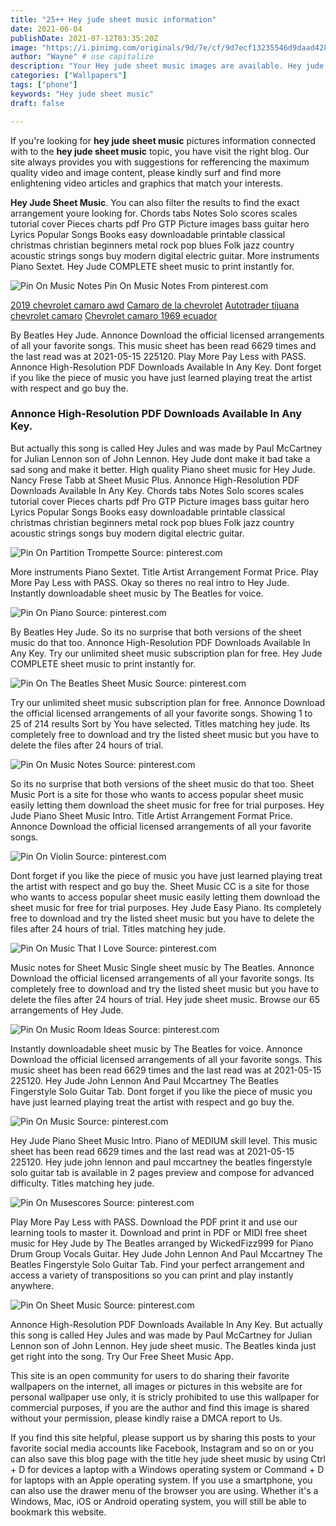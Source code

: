 ```yaml
---
title: "25++ Hey jude sheet music information"
date: 2021-06-04
publishDate: 2021-07-12T03:35:20Z
image: "https://i.pinimg.com/originals/9d/7e/cf/9d7ecf13235546d9daad42859e1001f7.png"
author: "Wayne" # use capitalize
description: "Your Hey jude sheet music images are available. Hey jude sheet music are a topic that is being searched for and liked by netizens today. You can Download the Hey jude sheet music files here. Find and Download all free photos."
categories: ["Wallpapers"]
tags: ["phone"]
keywords: "Hey jude sheet music"
draft: false

---
```


If you're looking for **hey jude sheet music** pictures information connected with to the **hey jude sheet music** topic, you have visit the right  blog.  Our site always  provides you with  suggestions  for refferencing  the maximum  quality video and image  content, please kindly surf and find more enlightening video articles and graphics  that match your interests.

**Hey Jude Sheet Music**. You can also filter the results to find the exact arrangement youre looking for. Chords tabs Notes Solo scores scales tutorial cover Pieces charts pdf Pro GTP Picture images bass guitar hero Lyrics Popular Songs Books easy downloadable printable classical christmas christian beginners metal rock pop blues Folk jazz country acoustic strings songs buy modern digital electric guitar. More instruments Piano Sextet. Hey Jude COMPLETE sheet music to print instantly for.

![Pin On Music Notes](https://i.pinimg.com/originals/8c/d8/3a/8cd83a4978bce6a74d9952bc80fc5527.png "Pin On Music Notes")
Pin On Music Notes From pinterest.com

[2019 chevrolet camaro awd](/2019-chevrolet-camaro-awd/)
[Camaro de la chevrolet](/camaro-de-la-chevrolet/)
[Autotrader tijuana chevrolet camaro](/autotrader-tijuana-chevrolet-camaro/)
[Chevrolet camaro 1969 ecuador](/chevrolet-camaro-1969-ecuador/)

By Beatles Hey Jude. Annonce Download the official licensed arrangements of all your favorite songs. This music sheet has been read 6629 times and the last read was at 2021-05-15 225120. Play More Pay Less with PASS. Annonce High-Resolution PDF Downloads Available In Any Key. Dont forget if you like the piece of music you have just learned playing treat the artist with respect and go buy the.

### Annonce High-Resolution PDF Downloads Available In Any Key.

But actually this song is called Hey Jules and was made by Paul McCartney for Julian Lennon son of John Lennon. Hey Jude dont make it bad take a sad song and make it better. High quality Piano sheet music for Hey Jude. Nancy Frese Tabb at Sheet Music Plus. Annonce High-Resolution PDF Downloads Available In Any Key. Chords tabs Notes Solo scores scales tutorial cover Pieces charts pdf Pro GTP Picture images bass guitar hero Lyrics Popular Songs Books easy downloadable printable classical christmas christian beginners metal rock pop blues Folk jazz country acoustic strings songs buy modern digital electric guitar.


![Pin On Partition Trompette](https://i.pinimg.com/originals/5b/01/51/5b015192691cac2b8721dcff4f6c6b57.jpg "Pin On Partition Trompette")
Source: pinterest.com

More instruments Piano Sextet. Title Artist Arrangement Format Price. Play More Pay Less with PASS. Okay so theres no real intro to Hey Jude. Instantly downloadable sheet music by The Beatles for voice.

![Pin On Piano](https://i.pinimg.com/originals/2f/17/f8/2f17f8566b5479fad1c6f0c72aaaded2.png "Pin On Piano")
Source: pinterest.com

By Beatles Hey Jude. So its no surprise that both versions of the sheet music do that too. Annonce High-Resolution PDF Downloads Available In Any Key. Try our unlimited sheet music subscription plan for free. Hey Jude COMPLETE sheet music to print instantly for.

![Pin On The Beatles Sheet Music](https://i.pinimg.com/originals/a1/b2/05/a1b205005907937fc94b1682e5584f1d.png "Pin On The Beatles Sheet Music")
Source: pinterest.com

Try our unlimited sheet music subscription plan for free. Annonce Download the official licensed arrangements of all your favorite songs. Showing 1 to 25 of 214 results Sort by You have selected. Titles matching hey jude. Its completely free to download and try the listed sheet music but you have to delete the files after 24 hours of trial.

![Pin On Music Notes](https://i.pinimg.com/originals/8c/d8/3a/8cd83a4978bce6a74d9952bc80fc5527.png "Pin On Music Notes")
Source: pinterest.com

So its no surprise that both versions of the sheet music do that too. Sheet Music Port is a site for those who wants to access popular sheet music easily letting them download the sheet music for free for trial purposes. Hey Jude Piano Sheet Music Intro. Title Artist Arrangement Format Price. Annonce Download the official licensed arrangements of all your favorite songs.

![Pin On Violin](https://i.pinimg.com/originals/08/c3/e7/08c3e74b2bf66c309f033c4e86184b2e.gif "Pin On Violin")
Source: pinterest.com

Dont forget if you like the piece of music you have just learned playing treat the artist with respect and go buy the. Sheet Music CC is a site for those who wants to access popular sheet music easily letting them download the sheet music for free for trial purposes. Hey Jude Easy Piano. Its completely free to download and try the listed sheet music but you have to delete the files after 24 hours of trial. Titles matching hey jude.

![Pin On Music That I Love](https://i.pinimg.com/originals/52/a2/6a/52a26a76b6849d9a4f55cc6f27978e5e.jpg "Pin On Music That I Love")
Source: pinterest.com

Music notes for Sheet Music Single sheet music by The Beatles. Annonce Download the official licensed arrangements of all your favorite songs. Its completely free to download and try the listed sheet music but you have to delete the files after 24 hours of trial. Hey jude sheet music. Browse our 65 arrangements of Hey Jude.

![Pin On Music Room Ideas](https://i.pinimg.com/originals/c6/2a/57/c62a57fcd37a43a23d3b5bcd8a1dbf80.gif "Pin On Music Room Ideas")
Source: pinterest.com

Instantly downloadable sheet music by The Beatles for voice. Annonce Download the official licensed arrangements of all your favorite songs. This music sheet has been read 6629 times and the last read was at 2021-05-15 225120. Hey Jude John Lennon And Paul Mccartney The Beatles Fingerstyle Solo Guitar Tab. Dont forget if you like the piece of music you have just learned playing treat the artist with respect and go buy the.

![Pin On Music](https://i.pinimg.com/originals/6b/e5/c3/6be5c34f484ca9bf03d70a341a3dc73c.png "Pin On Music")
Source: pinterest.com

Hey Jude Piano Sheet Music Intro. Piano of MEDIUM skill level. This music sheet has been read 6629 times and the last read was at 2021-05-15 225120. Hey jude john lennon and paul mccartney the beatles fingerstyle solo guitar tab is available in 2 pages preview and compose for advanced difficulty. Titles matching hey jude.

![Pin On Musescores](https://i.pinimg.com/originals/a4/c4/04/a4c404c956eedbb450dbc0e56b10a31f.png "Pin On Musescores")
Source: pinterest.com

Play More Pay Less with PASS. Download the PDF print it and use our learning tools to master it. Download and print in PDF or MIDI free sheet music for Hey Jude by The Beatles arranged by WickedFizz999 for Piano Drum Group Vocals Guitar. Hey Jude John Lennon And Paul Mccartney The Beatles Fingerstyle Solo Guitar Tab. Find your perfect arrangement and access a variety of transpositions so you can print and play instantly anywhere.

![Pin On Sheet Music](https://i.pinimg.com/originals/9d/7e/cf/9d7ecf13235546d9daad42859e1001f7.png "Pin On Sheet Music")
Source: pinterest.com

Annonce High-Resolution PDF Downloads Available In Any Key. But actually this song is called Hey Jules and was made by Paul McCartney for Julian Lennon son of John Lennon. Hey jude sheet music. The Beatles kinda just get right into the song. Try Our Free Sheet Music App.

This site is an open community for users to do sharing their favorite wallpapers on the internet, all images or pictures in this website are for personal wallpaper use only, it is stricly prohibited to use this wallpaper for commercial purposes, if you are the author and find this image is shared without your permission, please kindly raise a DMCA report to Us.

If you find this site helpful, please support us by sharing this posts to your favorite social media accounts like Facebook, Instagram and so on or you can also save this blog page with the title hey jude sheet music by using Ctrl + D for devices a laptop with a Windows operating system or Command + D for laptops with an Apple operating system. If you use a smartphone, you can also use the drawer menu of the browser you are using. Whether it's a Windows, Mac, iOS or Android operating system, you will still be able to bookmark this website.
